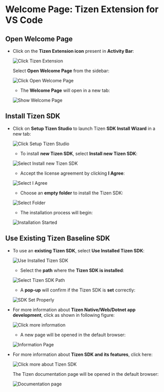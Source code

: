 # Welcome Page: Tizen Extension for VS Code 

## Open Welcome Page
   - Click on the **Tizen Extension icon** present in **Activity Bar**:

     ![Click Tizen Extension](media/activity-bar.png)

     Select **Open Welcome Page** from the sidebar:

     ![Click Open Welcome Page](media/open-welcome-page.png)

     - The **Welcome Page** will open in a new tab:

     ![Show Welcome Page](media/welcome-page.png)

## Install Tizen SDK

   - Click on **Setup Tizen Studio** to launch Tizen **SDK Install Wizard** in a new tab:

     ![Click Setup Tizen Studio](media/installation-wizard.png)

     - To install **new Tizen SDK**, select **Install new Tizen SDK**:
  
     ![Select Install new Tizen SDK](media/install-tizen-sdk.png)

     - Accept the license agreement by clicking **I Agree**:  

     ![Select I Agree](media/i-agree.png)

     - Choose an **empty folder** to install the Tizen SDK:

     ![Select Folder](media/select-folder.png)

     - The installation process will begin:

     ![Installation Started](media/installation-started.png)

## Use Existing Tizen Baseline SDK

   - To use an **existing Tizen SDK**, select **Use Installed Tizen SDK**:

     ![Use Installed Tizen SDK](media/use-installed-sdk.png)

     - Select the **path** where the **Tizen SDK is installed**:

     ![Select Tizen SDK Path](media/select-sdk-path.png)

     - A **pop-up** will confirm if the Tizen SDK is **set** correctly:

     ![SDK Set Properly](media/sdk-set-properly.png)

   - For more information about **Tizen Native/Web/Dotnet app development**, click as shown in following figure:
     
     ![Click more information](media/more-information.png)

     - A new page will be opened in the default browser:

     ![Information Page](media/information-page.png)

   - For more information about **Tizen SDK and its features**, click here:

     ![Click more about Tizen SDK](media/more-about-sdk.png)

     The Tizen documentation page will be opened in the default browser:

     ![Documentation page](media/documentation-page.png)